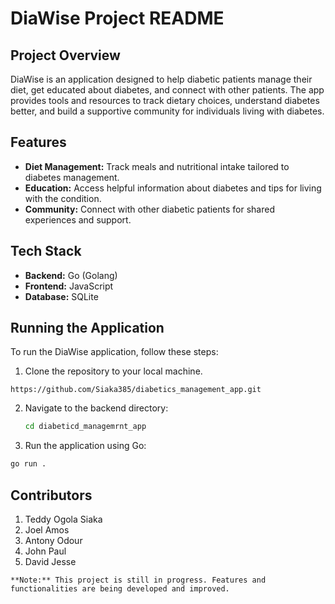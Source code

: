 # DiaWise Project README

## Project Overview

DiaWise is an application designed to help diabetic patients manage their diet, get educated about diabetes, and connect with other patients. The app provides tools and resources to track dietary choices, understand diabetes better, and build a supportive community for individuals living with diabetes.

## Features
- **Diet Management:** Track meals and nutritional intake tailored to diabetes management.
- **Education:** Access helpful information about diabetes and tips for living with the condition.
- **Community:** Connect with other diabetic patients for shared experiences and support.

## Tech Stack
- **Backend:** Go (Golang)
- **Frontend:** JavaScript
- **Database:** SQLite

## Running the Application

To run the DiaWise application, follow these steps:

1. Clone the repository to your local machine.
```
https://github.com/Siaka385/diabetics_management_app.git
```
2. Navigate to the backend directory:
   ```bash
   cd diabeticd_managemrnt_app
   ```
 3. Run the application using Go:
```bash
go run .
```
## Contributors
1. Teddy Ogola Siaka
2. Joel Amos
3. Antony Odour
4. John Paul
5. David Jesse



`**Note:** This project is still in progress. Features and functionalities are being developed and improved.`

